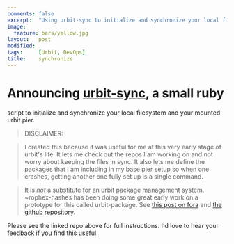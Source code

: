 ```yaml
---
comments: false
excerpt:  "Using urbit-sync to initialize and synchronize your local filesystem and your mounted urbit pier."
image:
  feature: bars/yellow.jpg
layout:   post
modified:
tags:     [Urbit, DevOps]
title:    synchronize
---
```


# Announcing [urbit-sync](https://github.com/ngzax/urbit-sync), a small ruby
script to initialize and synchronize your local filesystem and your mounted
urbit pier.

> DISCLAIMER:

>  I created this because it was useful for me at this very early stage of
>  urbit's life. It lets me check out the repos I am working on and not worry
>  about keeping the files in sync. It also lets me define the
>  packages that I am including in my base pier setup so when one
>  crashes, getting another one fully  set up is a single command.

>  It is *not* a substitute for an urbit package management system.
>  ~rophex-hashes has been doing some great early work on a prototype for this
>  called urbit-package. See  [this post on
>  fora](https://urbit.org/fora/posts/~2017.9.7..23.20.06..dc47~/) and [the
>  github repository](https://github.com/asssaf/urbit-package).

Please see the linked repo above for full instructions. I'd love to hear your
feedback if you find this useful.
